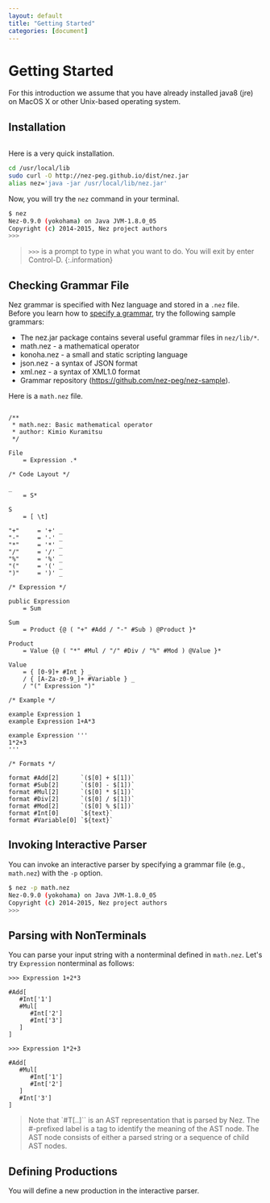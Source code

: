 ```yaml
---
layout: default
title: "Getting Started"
categories: [document]
---
```


# Getting Started


For this introduction we assume that you have already installed java8 (jre) on
MacOS X or other Unix-based operating system.

## Installation

~~~ shell

~~~

Here is a very quick installation.

~~~ bash
cd /usr/local/lib
sudo curl -O http://nez-peg.github.io/dist/nez.jar
alias nez='java -jar /usr/local/lib/nez.jar'
~~~

Now, you will try the `nez` command in your terminal.

~~~ bash
$ nez
Nez-0.9.0 (yokohama) on Java JVM-1.8.0_05
Copyright (c) 2014-2015, Nez project authors
>>>

~~~

> `>>>` is a prompt to type in what you want to do.
> You will exit by enter Control-D.
{:.information}

## Checking Grammar File

Nez grammar is specified with Nez language and stored in a `.nez` file.
Before you learn how to [specify a grammar]("/spec.html"),
try the following sample grammars:

*  The nez.jar package contains several useful grammar files in `nez/lib/*`.
  * math.nez - a mathematical operator
  * konoha.nez - a small and static scripting language
  * json.nez - a syntax of JSON format
  * xml.nez - a syntax of XML1.0 format
*  Grammar repository (https://github.com/nez-peg/nez-sample).

Here is a `math.nez` file.

~~~ nez

/**
 * math.nez: Basic mathematical operator
 * author: Kimio Kuramitsu
 */

File
	= Expression .*

/* Code Layout */

_
	= S*

S
	= [ \t]

"+"     = '+' _
"-"     = '-' _
"*"     = '*' _
"/"     = '/' _
"%"     = '%' _
"("     = '(' _
")"     = ')' _

/* Expression */

public Expression
	= Sum

Sum
	= Product {@ ( "+" #Add / "-" #Sub ) @Product }*

Product
	= Value {@ ( "*" #Mul / "/" #Div / "%" #Mod ) @Value }*

Value
	= { [0-9]+ #Int } _
	/ { [A-Za-z0-9_]+ #Variable } _
	/ "(" Expression ")"

/* Example */

example Expression 1
example Expression 1+A*3

example Expression '''
1*2+3
'''

/* Formats */

format #Add[2]      `($[0] + $[1])`
format #Sub[2]      `($[0] - $[1])`
format #Mul[2]      `($[0] * $[1])`
format #Div[2]      `($[0] / $[1])`
format #Mod[2]      `($[0] % $[1])`
format #Int[0]      `${text}`
format #Variable[0] `${text}`

~~~

## Invoking Interactive Parser

You can invoke an interactive parser by specifying a grammar file (e.g., `math.nez`) with the `-p` option.

~~~ bash
$ nez -p math.nez
Nez-0.9.0 (yokohama) on Java JVM-1.8.0_05
Copyright (c) 2014-2015, Nez project authors
>>>

~~~

## Parsing with NonTerminals

You can parse your input string with a nonterminal defined in `math.nez`.
Let's try `Expression` nonterminal as follows:

~~~
>>> Expression 1+2*3

#Add[
   #Int['1']
   #Mul[
      #Int['2']
      #Int['3']
   ]
]

>>> Expression 1*2+3

#Add[
   #Mul[
      #Int['1']
      #Int['2']
   ]
   #Int['3']
]
~~~

> Note that `#T[..]`` is an AST representation that is parsed by Nez. The #-prefixed label is a tag to identify the meaning of the AST node. The AST node consists of either a parsed string or a sequence of child AST nodes.


## Defining Productions

You will define a new production in the interactive parser.
